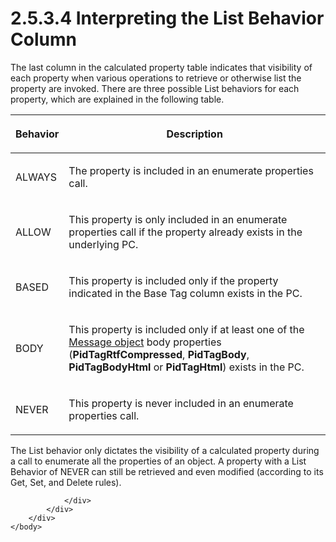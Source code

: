 <html dir="LTR" xmlns:mshelp="http://msdn.microsoft.com/mshelp" xmlns:ddue="http://ddue.schemas.microsoft.com/authoring/2003/5" xmlns:xlink="http://www.w3.org/1999/xlink" xmlns:tool="http://www.microsoft.com/tooltip">
    <head>
        <meta http-equiv="Content-Type" content="text/html; CHARSET=utf-8"></meta>
        <meta name="save" content="history"></meta>
        <title>2.5.3.4 Interpreting the List Behavior Column</title>
        <xml>
            <mshelp:toctitle title="2.5.3.4 Interpreting the List Behavior Column"></mshelp:toctitle>
            <mshelp:rltitle title="[MS-PST]: Interpreting the List Behavior Column"></mshelp:rltitle>
            <mshelp:keyword index="A" term="4337a2cc-714c-4fda-ac21-2e2f99e89e6d"></mshelp:keyword>
            <mshelp:attr name="DCSext.ContentType" value="open specification"></mshelp:attr>
            <mshelp:attr name="AssetID" value="4337a2cc-714c-4fda-ac21-2e2f99e89e6d"></mshelp:attr>
            <mshelp:attr name="TopicType" value="kbRef"></mshelp:attr>
            <mshelp:attr name="DCSext.Title" value="[MS-PST]: Interpreting the List Behavior Column" />
        </xml>
    </head>
    <body>
        <div id="header">
            <h1 class="heading">2.5.3.4 Interpreting the List Behavior Column</h1>
        </div>
        <div id="mainSection">
            <div id="mainBody">
                <div id="allHistory" class="saveHistory"></div>
                <div id="sectionSection0" class="section" name="collapseableSection">
                    

<p>The last column in the calculated property table indicates
that visibility of each property when various operations to retrieve or
otherwise list the property are invoked. There are three possible List
behaviors for each property, which are explained in the following table.</p>

<table>
 <thead>
  <tr>
   <th>
   <p>Behavior</p>
   </th>
   <th>
   <p>Description</p>
   </th>
  </tr>
 </thead>
 <tr>
  <td>
  <p>ALWAYS</p>
  </td>
  <td>
  <p>The property is included in an enumerate properties
  call.</p>
  </td>
 </tr>
 <tr>
  <td>
  <p>ALLOW</p>
  </td>
  <td>
  <p>This property is only included in an enumerate
  properties call if the property already exists in the underlying PC.</p>
  </td>
 </tr>
 <tr>
  <td>
  <p>BASED</p>
  </td>
  <td>
  <p>This property is included only if the property
  indicated in the Base Tag column exists in the PC.</p>
  </td>
 </tr>
 <tr>
  <td>
  <p>BODY</p>
  </td>
  <td>
  <p>This property is included only if at least one of the <a href="08220cc9-69b1-4072-a2e7-2a0ff201d505.htm#gt_b6c15d0c-d992-421d-ba96-99d3b63894cf">Message object</a> body
  properties (<b>PidTagRtfCompressed</b>, <b>PidTagBody</b>, <b>PidTagBodyHtml</b>
  or <b>PidTagHtml</b>) exists in the PC.</p>
  </td>
 </tr>
 <tr>
  <td>
  <p>NEVER</p>
  </td>
  <td>
  <p>This property is never included in an enumerate
  properties call.</p>
  </td>
 </tr>
</table>

<p>The List behavior only dictates the visibility of a
calculated property during a call to enumerate all the properties of an object.
A property with a List Behavior of NEVER can still be retrieved and even modified
(according to its Get, Set, and Delete rules).</p>


                </div>
            </div>
        </div>
    </body>
</html>